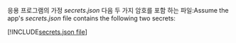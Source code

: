 <span data-ttu-id="09d5a-101">응용 프로그램의 가정 *secrets.json* 다음 두 가지 암호를 포함 하는 파일:</span><span class="sxs-lookup"><span data-stu-id="09d5a-101">Assume the app's *secrets.json* file contains the following two secrets:</span></span>

[!INCLUDE[secrets.json file](secrets-json-file.md)]